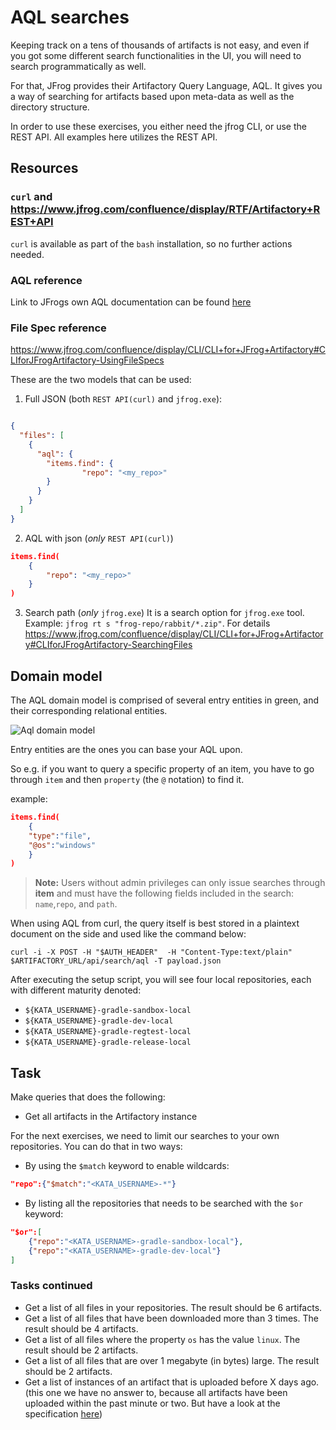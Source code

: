 # AQL searches

Keeping track on a tens of thousands of artifacts is not easy, and even if you got some different search functionalities in the UI, you will need to search programmatically as well.

For that, JFrog provides their Artifactory Query Language, AQL. It gives you a way of searching for artifacts based upon meta-data as well as the directory structure.

In order to use these exercises, you either need the jfrog CLI, or use the REST API. All examples here utilizes the REST API.

## Resources

### `curl` and https://www.jfrog.com/confluence/display/RTF/Artifactory+REST+API
`curl` is available as part of the `bash` installation, so no further actions needed.

### AQL reference
Link to JFrogs own AQL documentation can be found [here](https://www.jfrog.com/confluence/display/RTF/Artifactory+Query+Language#ArtifactoryQueryLanguage-Usage)

### File Spec reference
https://www.jfrog.com/confluence/display/CLI/CLI+for+JFrog+Artifactory#CLIforJFrogArtifactory-UsingFileSpecs

These are the two models that can be used:<br>
1. Full JSON (both `REST API(curl)` and `jfrog.exe`):

```json

{
  "files": [
    {
      "aql": {
        "items.find": {
                "repo": "<my_repo>"
        }
      }
    }
  ]
}

```

2. AQL with json (_only_ `REST API(curl)`)

```json
items.find(
    {
        "repo": "<my_repo>"
    }
)
```

3. Search path (_only_ `jfrog.exe`)
It is a search option for `jfrog.exe` tool. Example: `jfrog rt s "frog-repo/rabbit/*.zip"`. For details
https://www.jfrog.com/confluence/display/CLI/CLI+for+JFrog+Artifactory#CLIforJFrogArtifactory-SearchingFiles

## Domain model

The AQL domain model is comprised of several entry entities in green, and their corresponding relational entities.

![Aql domain model](./AQLDomains.png)

Entry entities are the ones you can base your AQL upon.

So e.g. if you want to query a specific property of an item, you have to go through `item` and then `property` (the `@` notation) to find it.

example:

```json
items.find(
    {
    "type":"file",
    "@os":"windows"
    }
)
```

> **Note:** Users without admin privileges can only issue searches through **item** and must have the following fields included in the search: `name`,`repo`, and `path`.

When using AQL from curl, the query itself is best stored in a plaintext document on the side and used like the command below:

```curl -i -X POST -H "$AUTH_HEADER"  -H "Content-Type:text/plain" $ARTIFACTORY_URL/api/search/aql -T payload.json```

After executing the setup script, you will see four local repositories, each with different maturity denoted:

* `${KATA_USERNAME}-gradle-sandbox-local`
* `${KATA_USERNAME}-gradle-dev-local`
* `${KATA_USERNAME}-gradle-regtest-local`
* `${KATA_USERNAME}-gradle-release-local`

## Task

Make queries that does the following:

* Get all artifacts in the Artifactory instance

For the next exercises, we need to limit our searches to your own repositories. You can do that in two ways:

* By using the `$match` keyword to enable wildcards:

```Json
"repo":{"$match":"<KATA_USERNAME>-*"}
```

* By listing all the repositories that needs to be searched with the `$or` keyword:

```Json
"$or":[
    {"repo":"<KATA_USERNAME>-gradle-sandbox-local"},
    {"repo":"<KATA_USERNAME>-gradle-dev-local"}
]
```

### Tasks continued

* Get a list of all files in your repositories. The result should be 6 artifacts.
* Get a list of all files that have been downloaded more than 3 times. The result should be 4 artifacts.
* Get a list of all files where the property `os` has the value `linux`. The result should be 2 artifacts.
* Get a list of all files that are over 1 megabyte (in bytes) large. The result should be 2 artifacts.
* Get a list of instances of an artifact that is uploaded before X days ago. (this one we have no answer to, because all artifacts have been uploaded within the past minute or two. But have a look at the specification [here](https://www.jfrog.com/confluence/display/RTF/Artifactory+Query+Language#ArtifactoryQueryLanguage-DateandTimeFormat))
